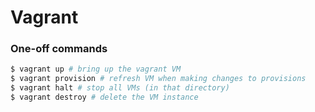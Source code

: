 # Vagrant 

### One-off commands

```Bash
$ vagrant up # bring up the vagrant VM 
$ vagrant provision # refresh VM when making changes to provisions
$ vagrant halt # stop all VMs (in that directory)
$ vagrant destroy # delete the VM instance
```
